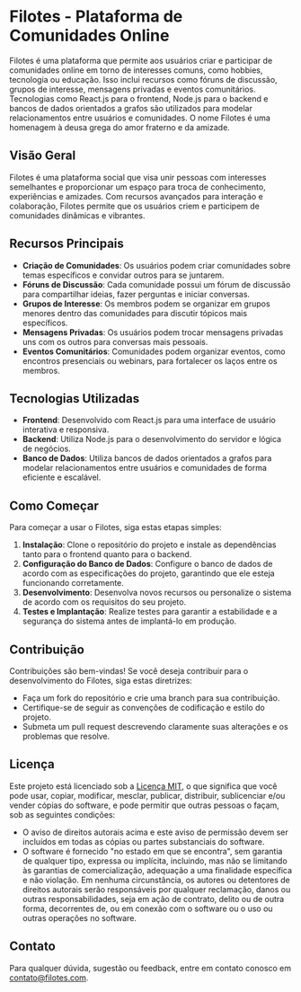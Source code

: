 # Filotes - Plataforma de Comunidades Online

Filotes é uma plataforma que permite aos usuários criar e participar de comunidades online em torno de interesses comuns, como hobbies, tecnologia ou educação. Isso inclui recursos como fóruns de discussão, grupos de interesse, mensagens privadas e eventos comunitários. Tecnologias como React.js para o frontend, Node.js para o backend e bancos de dados orientados a grafos são utilizados para modelar relacionamentos entre usuários e comunidades. O nome Filotes é uma homenagem à deusa grega do amor fraterno e da amizade.

## Visão Geral

Filotes é uma plataforma social que visa unir pessoas com interesses semelhantes e proporcionar um espaço para troca de conhecimento, experiências e amizades. Com recursos avançados para interação e colaboração, Filotes permite que os usuários criem e participem de comunidades dinâmicas e vibrantes.

## Recursos Principais

- **Criação de Comunidades**: Os usuários podem criar comunidades sobre temas específicos e convidar outros para se juntarem.
- **Fóruns de Discussão**: Cada comunidade possui um fórum de discussão para compartilhar ideias, fazer perguntas e iniciar conversas.
- **Grupos de Interesse**: Os membros podem se organizar em grupos menores dentro das comunidades para discutir tópicos mais específicos.
- **Mensagens Privadas**: Os usuários podem trocar mensagens privadas uns com os outros para conversas mais pessoais.
- **Eventos Comunitários**: Comunidades podem organizar eventos, como encontros presenciais ou webinars, para fortalecer os laços entre os membros.

## Tecnologias Utilizadas

- **Frontend**: Desenvolvido com React.js para uma interface de usuário interativa e responsiva.
- **Backend**: Utiliza Node.js para o desenvolvimento do servidor e lógica de negócios.
- **Banco de Dados**: Utiliza bancos de dados orientados a grafos para modelar relacionamentos entre usuários e comunidades de forma eficiente e escalável.

## Como Começar

Para começar a usar o Filotes, siga estas etapas simples:

1. **Instalação**: Clone o repositório do projeto e instale as dependências tanto para o frontend quanto para o backend.
2. **Configuração do Banco de Dados**: Configure o banco de dados de acordo com as especificações do projeto, garantindo que ele esteja funcionando corretamente.
3. **Desenvolvimento**: Desenvolva novos recursos ou personalize o sistema de acordo com os requisitos do seu projeto.
4. **Testes e Implantação**: Realize testes para garantir a estabilidade e a segurança do sistema antes de implantá-lo em produção.

## Contribuição

Contribuições são bem-vindas! Se você deseja contribuir para o desenvolvimento do Filotes, siga estas diretrizes:

- Faça um fork do repositório e crie uma branch para sua contribuição.
- Certifique-se de seguir as convenções de codificação e estilo do projeto.
- Submeta um pull request descrevendo claramente suas alterações e os problemas que resolve.

## Licença

Este projeto está licenciado sob a [Licença MIT](LICENSE), o que significa que você pode usar, copiar, modificar, mesclar, publicar, distribuir, sublicenciar e/ou vender cópias do software, e pode permitir que outras pessoas o façam, sob as seguintes condições:
- O aviso de direitos autorais acima e este aviso de permissão devem ser incluídos em todas as cópias ou partes substanciais do software.
- O software é fornecido "no estado em que se encontra", sem garantia de qualquer tipo, expressa ou implícita, incluindo, mas não se limitando às garantias de comercialização, adequação a uma finalidade específica e não violação. Em nenhuma circunstância, os autores ou detentores de direitos autorais serão responsáveis por qualquer reclamação, danos ou outras responsabilidades, seja em ação de contrato, delito ou de outra forma, decorrentes de, ou em conexão com o software ou o uso ou outras operações no software.

## Contato

Para qualquer dúvida, sugestão ou feedback, entre em contato conosco em [contato@filotes.com](mailto:contato@filotes.com).
